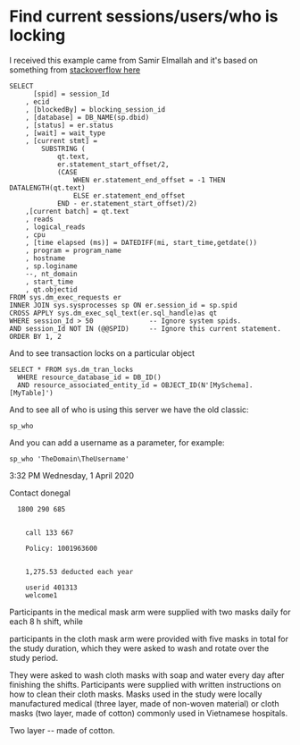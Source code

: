 # Find current sessions/users/who is locking


I received this example came from Samir Elmallah and it's based on something from [stackoverflow here](https://dba.stackexchange.com/a/103337/187477)

	SELECT
		  [spid] = session_Id
		, ecid
		, [blockedBy] = blocking_session_id
		, [database] = DB_NAME(sp.dbid)
		, [status] = er.status
		, [wait] = wait_type
		, [current stmt] =
			SUBSTRING (
				qt.text,
				er.statement_start_offset/2,
				(CASE
					WHEN er.statement_end_offset = -1 THEN DATALENGTH(qt.text)
					ELSE er.statement_end_offset
				END - er.statement_start_offset)/2)
		,[current batch] = qt.text
		, reads
		, logical_reads
		, cpu
		, [time elapsed (ms)] = DATEDIFF(mi, start_time,getdate())
		, program = program_name
		, hostname
		, sp.loginame
		--, nt_domain
		, start_time
		, qt.objectid
	FROM sys.dm_exec_requests er
	INNER JOIN sys.sysprocesses sp ON er.session_id = sp.spid
	CROSS APPLY sys.dm_exec_sql_text(er.sql_handle)as qt
	WHERE session_Id > 50              -- Ignore system spids.
	AND session_Id NOT IN (@@SPID)     -- Ignore this current statement.
	ORDER BY 1, 2


And to see transaction locks on a particular object


	SELECT * FROM sys.dm_tran_locks
	  WHERE resource_database_id = DB_ID()
	  AND resource_associated_entity_id = OBJECT_ID(N'[MySchema].[MyTable]')	
	  
	  
	  
	  
And to see all of who is using this server	we have the old classic:


	sp_who

And you can add a username as a parameter, for example:

	sp_who 'TheDomain\TheUsername'
	  
		
3:32 PM Wednesday, 1 April 2020

Contact donegal

	  1800 290 685
		
		
		call 133 667
		
		Policy: 1001963600
		
		
		1,275.53 deducted each year
		
		userid 401313
		welcome1
		
		
Participants in the medical mask arm were supplied with two masks daily for each 8 h shift, while 

participants in the cloth mask arm were provided with five masks in total for the study duration, 
which they were asked to wash and rotate over the study period. 	

They were asked to wash cloth masks with soap and water every day after finishing the shifts. 
Participants were supplied with written instructions on how to clean their cloth masks. Masks used in the study were locally manufactured medical (three layer, made of non-woven material) or cloth masks (two layer, made of cotton) commonly used in Vietnamese hospitals.

Two layer -- made of cotton.


